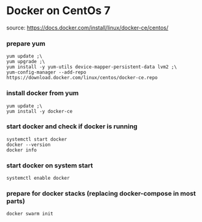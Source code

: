 Docker on CentOs 7
===================

source: https://docs.docker.com/install/linux/docker-ce/centos/

### prepare yum
```
yum update ;\
yum upgrade ;\
yum install -y yum-utils device-mapper-persistent-data lvm2 ;\
yum-config-manager --add-repo https://download.docker.com/linux/centos/docker-ce.repo
```

### install docker from yum
```
yum update ;\
yum install -y docker-ce
```

### start docker and check if docker is running
```
systemctl start docker
docker --version
docker info
```

### start docker on system start
```
systemctl enable docker
```

### prepare for docker stacks (replacing docker-compose in most parts)
```
docker swarm init
```

